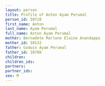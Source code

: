 ```yaml
---
layout: person
title: Profile of Anton Ayam Perumal
person_id: I0710
first_name: Anton
last_name: Ayam Perumal
full_name: Anton Ayam Perumal
mother: Bernadete Marlene Elaine Anandappa
mother_id: I0132
father: Godwin Ayam Perumal
father_id: I0708
children:
children_ids:
partners:
partner_ids:
sex: M
---
```


